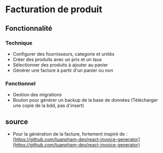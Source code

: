 # Facturation de produit

## Fonctionnalité

### Technique

- Configurer des fournisseurs, categorie et unités
- Créer des produits avec un prix et un taux
- Sélectionner des produits à ajouter au panier
- Générer une facture à partir d'un panier ou non

### Fonctionnel

- Gestion des migrations
- Bouton pour générer un backup de la base de données (Télécharger une copie de la bdd, pas d'insert)


## source
- Pour la génération de la facture, fortement inspiré de : [https://github.com/tuanpham-dev/react-invoice-generator](https://github.com/tuanpham-dev/react-invoice-generator)